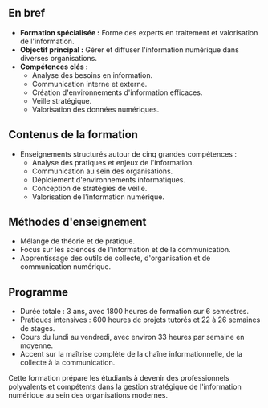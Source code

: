 ## En bref

- **Formation spécialisée :** Forme des experts en traitement et valorisation de l'information.
- **Objectif principal :** Gérer et diffuser l'information numérique dans diverses organisations.
- **Compétences clés :**
  - Analyse des besoins en information.
  - Communication interne et externe.
  - Création d'environnements d'information efficaces.
  - Veille stratégique.
  - Valorisation des données numériques.

## Contenus de la formation

- Enseignements structurés autour de cinq grandes compétences :
  - Analyse des pratiques et enjeux de l'information.
  - Communication au sein des organisations.
  - Déploiement d'environnements informatiques.
  - Conception de stratégies de veille.
  - Valorisation de l'information numérique.

## Méthodes d'enseignement

- Mélange de théorie et de pratique.
- Focus sur les sciences de l'information et de la communication.
- Apprentissage des outils de collecte, d'organisation et de communication numérique.

## Programme

- Durée totale : 3 ans, avec 1800 heures de formation sur 6 semestres.
- Pratiques intensives : 600 heures de projets tutorés et 22 à 26 semaines de stages.
- Cours du lundi au vendredi, avec environ 33 heures par semaine en moyenne.
- Accent sur la maîtrise complète de la chaîne informationnelle, de la collecte à la communication.

Cette formation prépare les étudiants à devenir des professionnels polyvalents et compétents dans la gestion stratégique de l'information numérique au sein des organisations modernes.

